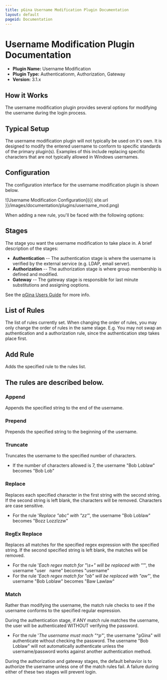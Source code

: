 ```yaml
---
title: pGina Username Modification Plugin Documentation
layout: default
pageid: Documentation
---
```


Username Modification Plugin Documentation
===================

* **Plugin Name:** Username Modification
* **Plugin Type:** Authenticationm, Authorization, Gateway
* **Version:** 3.1.x

How it Works
--------------------
The username modification plugin provides several options for
modifying the username during the login process. 

Typical Setup
--------------------
The username modification plugin will not typically be used on
it's own. It is designed to modify the entered username to conform
to specific standards of the primary plugin(s). Examples of this
include replacing specific characters that are not typically allowed in Windows
usernames.

Configuration
--------------------

The configuration interface for the username modification plugin is
shown below.

![Username Modification Configuration]({{ site.url }}/images/documentation/plugins/username_mod.png)

When adding a new rule, you'll be faced with the following options:

## Stages

The stage you want the username modification to take place in. A brief description of the 
stages:

* **Authentication** -- The authentication stage is where the username is verified 
by the external service (e.g. LDAP, email server). 
* **Authorization** -- The authorization stage is where group membership is defined 
and modified.
* **Gateway** -- The gateway stage is responsible for last minute substitutions 
and assigning ooptions.

See the [pGina Users Guide](user.html#plugins) for more info. 

## List of Rules

The list of rules currently set. When changing the order
of rules, you may only change the order of rules in the same stage. E.g. You may
not swap an authentication and a authorization rule, since the authentication step
takes place first.

## Add Rule

Adds the specified rule to the rules list.  


## The rules are described below.

### Append
Appends the specified string to the end of the username.


### Prepend
Prepends the specified string to the beginning of the username.


### Truncate
Truncates the username to the specified number of characters.

* If the number of characters allowed is 7, the username "Bob Loblaw" becomes "Bob Lob"


### Replace
Replaces each specified character in the first string with the second string. 
If the second string is left blank, the characters will be removed. 
Characters are case sensitive.

* For the rule '*Replace "abc" with "zz"*', the username "Bob Loblaw" becomes "Bozz Lozzlzzw"


### RegEx Replace
Replaces all matches for the specified regex expression with the specified string. 
If the second specified string is left blank, the matches will be removed.

* For the rule '*Each regex match for "\s+" will be replaced with ""*', the username 
"user &nbsp;&nbsp;name" becomes "username"
* For the rule '*Each regex match for "ob" will be replaced with "aw"*', the username 
"Bob Loblaw" becomes "Baw Lawlaw"


### Match

Rather than modifying the username, the match rule checks to see if the username 
conforms to the specified regular expression.

During the authentication stage, if ANY match rule matches the username, the user 
will be authenticated WITHOUT verifying the password.

* For the rule '*The username must mach "^p"*', the username "pGina" will authenticate without checking the password. 
    The username "Bob Loblaw" will not automatically authenticate unless the username/password works against another authentication method. 

During the authorization and gateway stages, the default behavior is to authorize the username unless one of the match rules fail. 
A failure during either of these two stages will prevent login.

